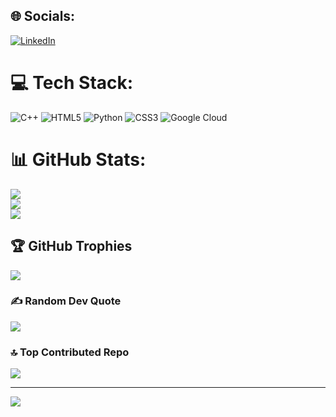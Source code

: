
## 🌐 Socials:
[![LinkedIn](https://img.shields.io/badge/LinkedIn-%230077B5.svg?logo=linkedin&logoColor=white)](https://linkedin.com/in/FranklynArmah) 

# 💻 Tech Stack:
![C++](https://img.shields.io/badge/c++-%2300599C.svg?style=for-the-badge&logo=c%2B%2B&logoColor=white) ![HTML5](https://img.shields.io/badge/html5-%23E34F26.svg?style=for-the-badge&logo=html5&logoColor=white) ![Python](https://img.shields.io/badge/python-3670A0?style=for-the-badge&logo=python&logoColor=ffdd54) ![CSS3](https://img.shields.io/badge/css3-%231572B6.svg?style=for-the-badge&logo=css3&logoColor=white) ![Google Cloud](https://img.shields.io/badge/GoogleCloud-%234285F4.svg?style=for-the-badge&logo=google-cloud&logoColor=white)
# 📊 GitHub Stats:
![](https://github-readme-stats.vercel.app/api?username=FR4NKLYN123&theme=dark&hide_border=false&include_all_commits=false&count_private=false)<br/>
![](https://nirzak-streak-stats.vercel.app/?user=FR4NKLYN123&theme=dark&hide_border=false)<br/>
![](https://github-readme-stats.vercel.app/api/top-langs/?username=FR4NKLYN123&theme=dark&hide_border=false&include_all_commits=false&count_private=false&layout=compact)

## 🏆 GitHub Trophies
![](https://github-profile-trophy.vercel.app/?username=FR4NKLYN123&theme=radical&no-frame=false&no-bg=true&margin-w=4)

### ✍️ Random Dev Quote
![](https://quotes-github-readme.vercel.app/api?type=horizontal&theme=radical)

### 🔝 Top Contributed Repo
![](https://github-contributor-stats.vercel.app/api?username=FR4NKLYN123&limit=5&theme=dark&combine_all_yearly_contributions=true)

---
[![](https://visitcount.itsvg.in/api?id=FR4NKLYN123&icon=0&color=3)](https://visitcount.itsvg.in)

<!-- Proudly created with GPRM ( https://gprm.itsvg.in ) -->
